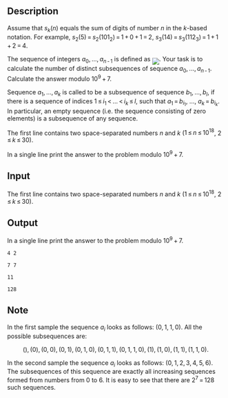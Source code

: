 ## Description

<div><p>Assume that <span class="tex-span"><i>s</i><sub class="lower-index"><i>k</i></sub>(<i>n</i>)</span> equals the sum of digits of number <span class="tex-span"><i>n</i></span> in the <span class="tex-span"><i>k</i></span>-based notation. For example, <span class="tex-span"><i>s</i><sub class="lower-index">2</sub>(5) = <i>s</i><sub class="lower-index">2</sub>(101<sub class="lower-index">2</sub>) = 1 + 0 + 1 = 2</span>, <span class="tex-span"><i>s</i><sub class="lower-index">3</sub>(14) = <i>s</i><sub class="lower-index">3</sub>(112<sub class="lower-index">3</sub>) = 1 + 1 + 2 = 4</span>.</p><p>The sequence of integers <span class="tex-span"><i>a</i><sub class="lower-index">0</sub>, ..., <i>a</i><sub class="lower-index"><i>n</i> - 1</sub></span> is defined as <img align="middle" class="tex-formula" src="file://OoTttF5r.png" style="max-width: 100.0%;max-height: 100.0%;">. Your task is to calculate the number of distinct <span class="tex-font-style-underline">subsequences</span> of sequence <span class="tex-span"><i>a</i><sub class="lower-index">0</sub>, ..., <i>a</i><sub class="lower-index"><i>n</i> - 1</sub></span>. Calculate the answer modulo <span class="tex-span">10<sup class="upper-index">9</sup> + 7</span>.</p><p>Sequence <span class="tex-span"><i>a</i><sub class="lower-index">1</sub>, ..., <i>a</i><sub class="lower-index"><i>k</i></sub></span> is called to be a <span class="tex-font-style-underline">subsequence</span> of sequence <span class="tex-span"><i>b</i><sub class="lower-index">1</sub>, ..., <i>b</i><sub class="lower-index"><i>l</i></sub></span>, if there is a sequence of indices <span class="tex-span">1 ≤ <i>i</i><sub class="lower-index">1</sub> &lt; ... &lt; <i>i</i><sub class="lower-index"><i>k</i></sub> ≤ <i>l</i></span>, such that <span class="tex-span"><i>a</i><sub class="lower-index">1</sub> = <i>b</i><sub class="lower-index"><i>i</i><sub class="lower-index">1</sub></sub></span>, ..., <span class="tex-span"><i>a</i><sub class="lower-index"><i>k</i></sub> = <i>b</i><sub class="lower-index"><i>i</i><sub class="lower-index"><i>k</i></sub></sub></span>. In particular, an empty sequence (i.e. the sequence consisting of zero elements) is a subsequence of any sequence.</p></div><div class="input-specification"><p>The first line contains two space-separated numbers <span class="tex-span"><i>n</i></span> and <span class="tex-span"><i>k</i></span> (<span class="tex-span">1 ≤ <i>n</i> ≤ 10<sup class="upper-index">18</sup></span>, <span class="tex-span">2 ≤ <i>k</i> ≤ 30</span>).</p></div><div class="output-specification"><p>In a single line print the answer to the problem modulo <span class="tex-span">10<sup class="upper-index">9</sup> + 7</span>.</p></div>

## Input

<p>The first line contains two space-separated numbers <span class="tex-span"><i>n</i></span> and <span class="tex-span"><i>k</i></span> (<span class="tex-span">1 ≤ <i>n</i> ≤ 10<sup class="upper-index">18</sup></span>, <span class="tex-span">2 ≤ <i>k</i> ≤ 30</span>).</p>

## Output

<p>In a single line print the answer to the problem modulo <span class="tex-span">10<sup class="upper-index">9</sup> + 7</span>.</p>





```input1
4 2

```




```input2
7 7

```




```output1
11

```




```output2
128

```



## Note

<p>In the first sample the sequence <span class="tex-span"><i>a</i><sub class="lower-index"><i>i</i></sub></span> looks as follows: <span class="tex-span">(0, 1, 1, 0)</span>. All the possible subsequences are: </p><center class="tex-equation"><span class="tex-span">(), (0), (0, 0), (0, 1), (0, 1, 0), (0, 1, 1), (0, 1, 1, 0), (1), (1, 0), (1, 1), (1, 1, 0).</span></center><p>In the second sample the sequence <span class="tex-span"><i>a</i><sub class="lower-index"><i>i</i></sub></span> looks as follows: <span class="tex-span">(0, 1, 2, 3, 4, 5, 6)</span>. The subsequences of this sequence are exactly all increasing sequences formed from numbers from 0 to 6. It is easy to see that there are <span class="tex-span">2<sup class="upper-index">7</sup> = 128</span> such sequences.</p>
